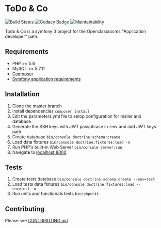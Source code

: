 # ToDo & Co

[![Build Status](https://travis-ci.org/Chekaviah/todo-co.svg?branch=master)](https://travis-ci.org/Chekaviah/todo-co) 
[![Codacy Badge](https://api.codacy.com/project/badge/Grade/2b15f52433d14888a45dd19aadc58a80)](https://www.codacy.com/app/Chekaviah/todo-co?utm_source=github.com&amp;utm_medium=referral&amp;utm_content=Chekaviah/todo-co&amp;utm_campaign=Badge_Grade)
[![Maintainability](https://api.codeclimate.com/v1/badges/130eed3865598f598097/maintainability)](https://codeclimate.com/github/Chekaviah/todo-co/maintainability)

Todo & Co is a symfony 3 project for the Openclassrooms "Application developer" path. 

## Requirements 
- PHP >= 5.6
- MySQL >= 5.7.11
- [Composer](https://getcomposer.org/)
- [Symfony application requirements](https://symfony.com/doc/3.1/reference/requirements.html)

## Installation 
1. Clone the master branch
1. Install dependencies `composer install`
1. Edit the parameters.yml file to setop configuration for mailer and database
1. Generate the SSH keys with JWT passphrase in .env and add JWT keys path 
1. Create database `bin/console doctrine:schema:create`
1. Load data fixtures `bin/console doctrine:fixtures:load -n`
1. Run PHP's built-in Web Server `bin/console server:run`
1. Navigate to [localhost:8000](http://localhost:8000)

## Tests
1. Create tests database `bin/console doctrine:schema:create --env=test`
1. Load tests data fixtures `bin/console doctrine:fixtures:load --env=test -n`
1. Run units and functionals tests `bin/phpunit`

## Contributing

Please see [CONTRIBUTING.md](https://github.com/Chekaviah/todo-co/blob/master/CONTRIBUTING.md)
